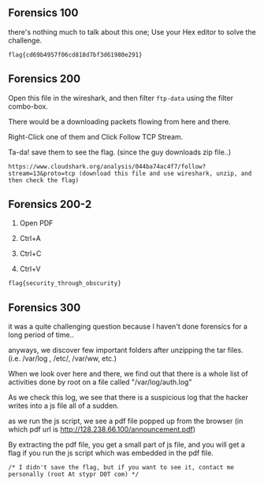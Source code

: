 ## Forensics 100

there's nothing much to talk about this one; Use your Hex editor to solve the challenge.

`flag{cd69b4957f06cd818d7bf3d61980e291}`

## Forensics 200

Open this file in the wireshark, and then filter `ftp-data` using the filter combo-box.

There would be a downloading packets flowing from here and there.

Right-Click one of them and Click Follow TCP Stream.

Ta-da! save them to see the flag. (since the guy downloads zip file..)

`https://www.cloudshark.org/analysis/044ba74ac4f7/follow?stream=13&proto=tcp (download this file and use wireshark, unzip, and then check the flag)
`

## Forensics 200-2

1) Open PDF

2) Ctrl+A

3) Ctrl+C

4) Ctrl+V

`flag{security_through_obscurity}`

## Forensics 300

it was a quite challenging question because I haven't done forensics for a long period of time..

anyways, we discover few important folders after unzipping the tar files. (i.e. /var/log , /etc/, /var/ww, etc.)

When we look over here and there, we find out that there is a whole list of activities done by root on a file called "/var/log/auth.log"

As we check this log, we see that there is a suspicious log that the hacker writes into a js file all of a sudden.

as we run the js script, we see a pdf file popped up from the browser (in which pdf url is http://128.238.66.100/announcement.pdf)

By extracting the pdf file, you get a small part of js file, and you will get a flag if you run the js script which was embedded in the pdf file.

`/* I didn't save the flag, but if you want to see it, contact me personally (root At stypr D0T com) */`